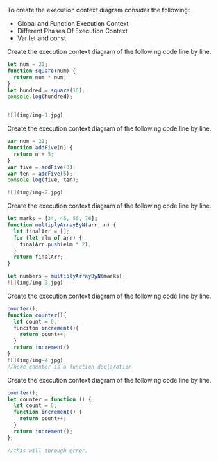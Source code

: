 To create the execution context diagram consider the following:

- Global and Function Execution Context
- Different Phases Of Execution Context
- Var let and const

Create the execution context diagram of the following code line by line.

```js
let num = 21;
function square(num) {
  return num * num;
}
let hundred = square(10);
console.log(hundred);


![](img/img-1.jpg)
```

Create the execution context diagram of the following code line by line.

```js
var num = 21;
function addFive(n) {
  return n + 5;
}
var five = addFive(0);
var ten = addFive(5);
console.log(five, ten);

![](img/img-2.jpg)
```

Create the execution context diagram of the following code line by line.

```js
let marks = [34, 45, 56, 76];
function multiplyArrayByN(arr, n) {
  let finalArr = [];
  for (let elm of arr) {
    finalArr.push(elm * 2);
  }
  return finalArr;
}

let numbers = multiplyArrayByN(marks);
![](img/img-3.jpg)
```

Create the execution context diagram of the following code line by line.

```js
counter();
function counter(){
  let count = 0;
  funciton increment(){
    return count++;
  }
  return increment()
}
![](img/img-4.jpg)
//here counter is a function declaration
```

Create the execution context diagram of the following code line by line.

```js
counter();
let counter = function () {
  let count = 0;
  function increment() {
    return count++;
  }
  return increment();
};

//this will through error.
```
